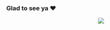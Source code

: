 ### Glad to see ya :heart:
<p align="center">
<img src="https://sun9-7.userapi.com/c206624/v206624477/17f57b/ODTQnMyK-kU.jpg?raw=true">
</p>
